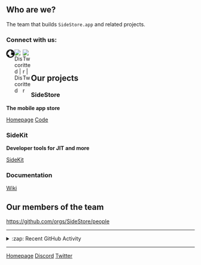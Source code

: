 <!-- 
Docs: How to use GitHub README and actions to auto-generate embedded content.
https://github.com/anuraghazra/github-readme-stats
https://www.youtube.com/watch?v=n6d4KHSKqGk
https://github.com/rahuldkjain/github-profile-readme-generator
 -->

## Who are we?

The team that builds `SideStore.app` and related projects.

### Connect with us:

<!--
[![Website](https://img.shields.io/website?label=sidestore.io&style=for-the-badge&url=https://sidestore.io)](https://sidestore.io)
[![Twitter Follow](https://img.shields.io/twitter/follow/sidestore_io?color=1DA1F2&logo=twitter&style=for-the-badge)](https://twitter.com/intent/follow?original_referer=https%3A%2F%2Fgithub.com%2Fsidestore&screen_name=sidestore)
[![GitHub Followers](https://img.shields.io/github/followers/sidestore?style=for-the-badge)]()
[![GitHub Sponsors](https://img.shields.io/github/sponsors/sidestore?style=for-the-badge
)]() 
-->

[<img align="left" alt="sidestore.io" width="22px" src="https://raw.githubusercontent.com/iconic/open-iconic/master/svg/globe.svg" />][website]
[<img align="left" alt="Discord | Discord" width="22px" src="https://cdn.jsdelivr.net/npm/simple-icons@v3/icons/discord.svg" />][discord]
[<img align="left" alt="Twitter | Twitter" width="22px" src="https://cdn.jsdelivr.net/npm/simple-icons@v3/icons/twitter.svg" />][twitter]

<br />
<br />

## Our projects

### SideStore

__The mobile app store__

[Homepage][website]
[Code][git.sidestore]

### SideKit

__Developer tools for JIT and more__

[SideKit][git.sidekit]

### Documentation

[Wiki][wiki]

## Our members of the team

https://github.com/orgs/SideStore/people

---

<details>
  <summary>:zap: Recent GitHub Activity</summary>

<!--START_SECTION:activity-->
1. ❗️ Opened issue [#1055](https://github.com/SideStore/SideStore/issues/1055) in [SideStore/SideStore](https://github.com/SideStore/SideStore)
2. 🗣 Commented on [#1053](https://github.com/SideStore/SideStore/issues/1053) in [SideStore/SideStore](https://github.com/SideStore/SideStore)
3. 🗣 Commented on [#562](https://github.com/SideStore/SideStore/issues/562) in [SideStore/SideStore](https://github.com/SideStore/SideStore)
4. 🗣 Commented on [#156](https://github.com/SideStore/SideStore/issues/156) in [SideStore/SideStore](https://github.com/SideStore/SideStore)
5. ❗️ Closed issue [#976](https://github.com/SideStore/SideStore/issues/976) in [SideStore/SideStore](https://github.com/SideStore/SideStore)
6. 🗣 Commented on [#1053](https://github.com/SideStore/SideStore/issues/1053) in [SideStore/SideStore](https://github.com/SideStore/SideStore)
7. 🎉 Merged PR [#154](https://github.com/SideStore/SideStore-Docs/pull/154) in [SideStore/SideStore-Docs](https://github.com/SideStore/SideStore-Docs)
8. 🗣 Commented on [#154](https://github.com/SideStore/SideStore-Docs/issues/154) in [SideStore/SideStore-Docs](https://github.com/SideStore/SideStore-Docs)
9. 💪 Opened PR [#154](https://github.com/SideStore/SideStore-Docs/pull/154) in [SideStore/SideStore-Docs](https://github.com/SideStore/SideStore-Docs)
10. 🎉 Merged PR [#8](https://github.com/SideStore/Altcon/pull/8) in [SideStore/Altcon](https://github.com/SideStore/Altcon)
11. 🗣 Commented on [#8](https://github.com/SideStore/Altcon/issues/8) in [SideStore/Altcon](https://github.com/SideStore/Altcon)
12. 🎉 Merged PR [#151](https://github.com/SideStore/SideStore-Docs/pull/151) in [SideStore/SideStore-Docs](https://github.com/SideStore/SideStore-Docs)
13. 🗣 Commented on [#8](https://github.com/SideStore/Altcon/issues/8) in [SideStore/Altcon](https://github.com/SideStore/Altcon)
14. ❗️ Opened issue [#1053](https://github.com/SideStore/SideStore/issues/1053) in [SideStore/SideStore](https://github.com/SideStore/SideStore)
15. 🗣 Commented on [#8](https://github.com/SideStore/Altcon/issues/8) in [SideStore/Altcon](https://github.com/SideStore/Altcon)
16. 🗣 Commented on [#8](https://github.com/SideStore/Altcon/issues/8) in [SideStore/Altcon](https://github.com/SideStore/Altcon)
17. 💪 Opened PR [#8](https://github.com/SideStore/Altcon/pull/8) in [SideStore/Altcon](https://github.com/SideStore/Altcon)
18. ❗️ Opened issue [#1052](https://github.com/SideStore/SideStore/issues/1052) in [SideStore/SideStore](https://github.com/SideStore/SideStore)
19. 🗣 Commented on [#1051](https://github.com/SideStore/SideStore/issues/1051) in [SideStore/SideStore](https://github.com/SideStore/SideStore)
20. 🗣 Commented on [#1051](https://github.com/SideStore/SideStore/issues/1051) in [SideStore/SideStore](https://github.com/SideStore/SideStore)
<!--END_SECTION:activity-->

</details>

---

[Homepage][patreon] [Discord][discord] [Twitter][twitter]

<!--
- [Patreon][patreon]
- [OpenCollective][opencollective]
- [YouTube][youtube]
-->

[website]: https://sidestore.io
[wiki]: https://wiki.sidestore.io
[twitter]: https://twitter.com/sidestore_io
[discord]: https://discord.gg/sidestore-949183273383395328
[youtube]: https://youtube.com/TODO
[patreon]: https://www.patreon.com/SideStore
[opencollective]: https://opencollective.com/TODO
[git.sidestore]: https://github.com/SideStore/SideStore/
[git.sidekit]: https://github.com/SideStore/SideKit

